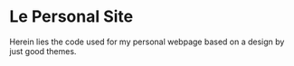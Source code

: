 
# Le Personal Site

Herein lies the code used for my personal webpage based on a design by just good themes.
